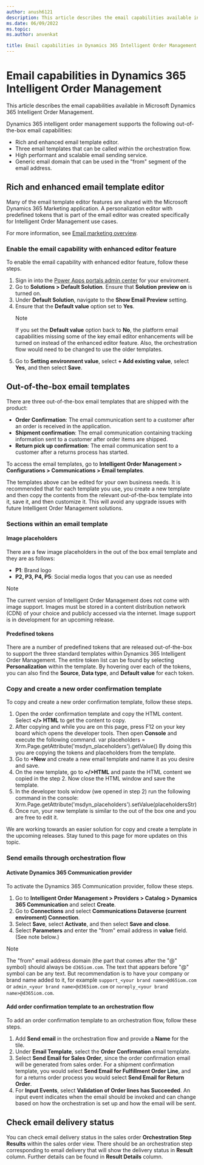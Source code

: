 ```yaml
---
author: anush6121 
description: This article describes the email capabilities available in Microsoft Dynamics 365 Intelligent Order Management.
ms.date: 06/09/2022
ms.topic: 
ms.author: anvenkat

title: Email capabilities in Dynamics 365 Intelligent Order Management
---
```


# Email capabilities in Dynamics 365 Intelligent Order Management

This article describes the email capabilities available in Microsoft Dynamics 365 Intelligent Order Management.

Dynamics 365 intelligent order management supports the following out-of-the-box email capabilities:

- Rich and enhanced email template editor.
- Three email templates that can be called within the orchestration flow.
- High performant and scalable email sending service.
- Generic email domain that can be used in the "from" segment of the email address.

## Rich and enhanced email template editor

Many of the email template editor features are shared with the Microsoft Dynamics 365 Marketing application. A personalization editor with predefined tokens that is part of the email editor was created specifically for Intelligent Order Management use cases.

For more information, see [Email marketing overview](/dynamics365/marketing/prepare-marketing-emails). 

### Enable the email capability with enhanced editor feature

To enable the email capability with enhanced editor feature, follow these steps.

1. Sign in into the [Power Apps portals admin center](/power-apps/maker/portals/admin/admin-overview#open-power-apps-portals-admin-center) for your enviroment. 
1. Go to **Solutions \> Default Solution**. Ensure that **Solution preview on** is turned on.
1. Under **Default Solution**, navigate to the **Show Email Preview** setting.
1. Ensure that the **Default value** option set to **Yes**.  
    > [!NOTE]
    > If you set the **Default value** option back to **No**, the platform email capabilities missing some of the key email editor enhancements will be turned on instead of the enhanced editor feature. Also, the orchestration flow would need to be changed to use the older templates.
1. Go to **Setting environment value**, select **+ Add existing value**, select **Yes**, and then select **Save**.

## Out-of-the-box email templates

There are three out-of-the-box email templates that are shipped with the product:

- **Order Confirmation**: The email communication sent to a customer after an order is received in the application.
- **Shipment confirmation**: The email communication containing tracking information sent to a customer after order items are shipped.
- **Return pick up confirmation**: The email communication sent to a customer after a returns process has started.

To access the email templates, go to **Intelligent Order Management \> Configurations \> Communications \> Email templates**.

The templates above can be edited for your own business needs. It is recommended that for each template you use, you create a new template and then copy the contents from the relevant out-of-the-box template into it, save it, and then customize it. This will avoid any upgrade issues with future Intelligent Order Management solutions.

### Sections within an email template

#### Image placeholders

There are a few image placeholders in the out of the box email template and they are as follows:

- **P1**: Brand logo 
- **P2, P3, P4, P5**: Social media logos that you can use as needed

> [!NOTE]
> The current version of Intelligent Order Management does not come with image support. Images must be stored in a content distribution network (CDN) of your choice and publicly accessed via the internet. Image support is in development for an upcoming release.

#### Predefined tokens

There are a number of predefined tokens that are released out-of-the-box to support the three standard templates within Dynamics 365 Intelligent Order Management. The entire token list can be found by selecting **Personalization** within the template. By hovering over each of the tokens, you can also find the **Source**, **Data type**, and **Default value** for each token. 

### Copy and create a new order confirmation template

To copy and create a new order confirmation template, follow these steps.

1. Open the order confirmation template and copy the HTML content. Select **</> HTML** to get the content to copy.
1. After copying and while you are on this page, press F12 on your key board which opens the developer tools. Then open **Console** and execute the following command. 
var placeholders = Xrm.Page.getAttribute('msdyn_placeholders').getValue()
By doing this you are copying the tokens and placeholders from the template.
1. Go to **+New** and create a new email template and name it as you desire and save.
1. On the new template, go to **</>HTML** and paste the HTML content we copied in the step 2. Now close the HTML window and save the template.
1. In the developer tools window (we opened in step 2) run the following command in the console:
 Xrm.Page.getAttribute('msdyn_placeholders').setValue(placeholdersStr)
1. Once run, your new template is similar to the out of the box one and you are free to edit it.

We are working towards an easier solution for copy and create a template in the upcoming releases. Stay tuned to this page for more updates on this topic.

### Send emails through orchestration flow

#### Activate Dynamics 365 Communication provider

To activate the Dynamics 365 Communication provider, follow these steps.

1. Go to **Intelligent Order Management \> Providers \> Catalog \> Dynamics 365 Communication** and select **Create**.
1. Go to **Connections** and select **Communications Dataverse (current enviroment) Connection**.
1. Select **Save**, select **Activate**, and then select **Save and close**.
1. Select **Parameters** and enter the "from" email address in **value** field. (See note below.)
  
> [!NOTE]
> The "from" email address domain (the part that comes after the "@" symbol) should always be `d365iom.com`. The text that appears before "@" symbol can be any text. But recommendation is to have your company or brand name added to it, for example `support_<your brand name>@d65iom.com` or `admin_<your brand name>@d365iom.com` or `noreply_<your brand name>@d365iom.com`.

#### Add order confirmation template to an orchestration flow

To add an order confirmation template to an orchestration flow, follow these steps.

1. Add **Send email** in the orchestration flow and provide a **Name** for the tile.
1. Under **Email Template**, select the **Order Confirmation** email template.
1. Select **Send Email for Sales Order**, since the order confirmation email will be generated from sales order. For a shipment confirmation template, you would select **Send Email for Fulfillment Order Line**, and for a returns order process you would select **Send Email for Return Order**.
1. For **Input Events**, select **Validation of Order lines has Succeeded**. An input event indicates when the email should be invoked and can change based on how the orchestration is set up and how the email will be sent.

## Check email delivery status

You can check email delivery status in the sales order **Orchestration Step Results** within the sales order view. There should be an orchestration step corresponding to email delivery that will show the delivery status in **Result** column. Further details can be found in **Result Details** column.






